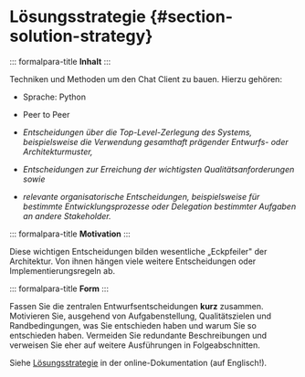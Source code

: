 # Lösungsstrategie {#section-solution-strategy}

::: formalpara-title
**Inhalt**
:::

Techniken und Methoden um den Chat Client zu bauen. 
Hierzu gehören:

-   Sprache: Python
-   Peer to Peer

-   *Entscheidungen über die Top-Level-Zerlegung des Systems,
    beispielsweise die Verwendung gesamthaft prägender Entwurfs- oder
    Architekturmuster,*

-   *Entscheidungen zur Erreichung der wichtigsten Qualitätsanforderungen
    sowie*

-   *relevante organisatorische Entscheidungen, beispielsweise für
    bestimmte Entwicklungsprozesse oder Delegation bestimmter Aufgaben
    an andere Stakeholder.*

::: formalpara-title
**Motivation**
:::

Diese wichtigen Entscheidungen bilden wesentliche „Eckpfeiler" der
Architektur. Von ihnen hängen viele weitere Entscheidungen oder
Implementierungsregeln ab.

::: formalpara-title
**Form**
:::

Fassen Sie die zentralen Entwurfsentscheidungen **kurz** zusammen.
Motivieren Sie, ausgehend von Aufgabenstellung, Qualitätszielen und
Randbedingungen, was Sie entschieden haben und warum Sie so entschieden
haben. Vermeiden Sie redundante Beschreibungen und verweisen Sie eher
auf weitere Ausführungen in Folgeabschnitten.

Siehe [Lösungsstrategie](https://docs.arc42.org/section-4/) in der
online-Dokumentation (auf Englisch!).
